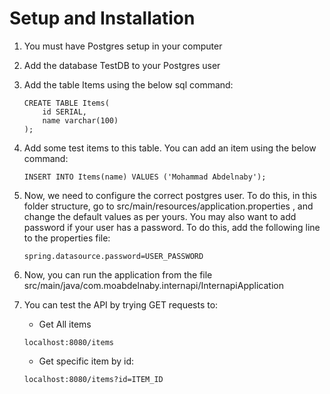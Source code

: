 
# Setup and Installation
1. You must have Postgres setup in your computer
2. Add the database TestDB to your Postgres user
3. Add the table Items using the below sql command:
    ```
    CREATE TABLE Items(
        id SERIAL,
        name varchar(100)
    );
    ```
4. Add some test items to this table. You can add an item using the below command:
    ```
   INSERT INTO Items(name) VALUES ('Mohammad Abdelnaby');
    ```
5. Now, we need to configure the correct postgres user. To do this, 
   in this folder structure, go to src/main/resources/application.properties
   , and change the default values as per yours. You may also want to add password
   if your user has a password. To do this, add the following line to the properties file:
   ```
   spring.datasource.password=USER_PASSWORD
   ```

6. Now, you can run the application from the file src/main/java/com.moabdelnaby.internapi/InternapiApplication
7. You can test the API by trying GET requests to:
   - Get All items
   ```
   localhost:8080/items
   ```
   - Get specific item by id:
   ```
   localhost:8080/items?id=ITEM_ID
   ```
